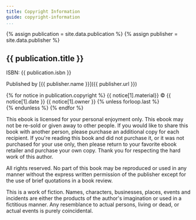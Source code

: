 ```yaml
---
title: Copyright Information
guide: copyright-information
...
```

{% assign publication = site.data.publication %}
{% assign publisher = site.data.publisher %}

## {{ publication.title }}

ISBN: {{ publication.isbn }}

Published by [{{ publisher.name }}]({{ publisher.url }})

<p>
{% for notice in publication.copyright %}
{{ notice[1].material}}
&copy;
{{ notice[1].date }}
{{ notice[1].owner }}
{% unless forloop.last %}<br />{% endunless %}
{% endfor %}
</p>

This ebook is licensed for your personal enjoyment only.
This ebook may not be re-sold or given away to other people.
If you would like to share this book with another person,
please purchase an additional copy for each recipient.
If you're reading this book and did not purchase it,
or it was not purchased for your use only,
then please return to your favorite ebook retailer
and purchase your own copy.
Thank you for respecting the hard work of this author.

All rights reserved.
No part of this book may be reproduced or used in any manner
without the express written permission of the publisher
except for the use of brief quotations in a book review.

This is a work of fiction.
Names, characters, businesses, places, events and incidents
are either the products of the author's imagination
or used in a fictitious manner.
Any resemblance to actual persons, living or dead, or actual events
is purely coincidental.

